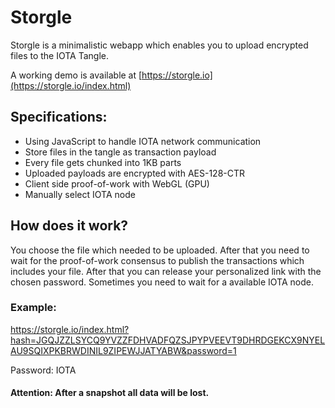 # Storgle

Storgle is a minimalistic webapp which enables you to upload encrypted files to the IOTA Tangle.

A working demo is available at [https://storgle.io](https://storgle.io/index.html)

## Specifications:

* Using JavaScript to handle IOTA network communication
* Store files in the tangle as transaction payload
* Every file gets chunked into 1KB parts
* Uploaded payloads are encrypted with AES-128-CTR
* Client side proof-of-work with WebGL (GPU)
* Manually select IOTA node

## How does it work?

You choose the file which needed to be uploaded. After that you need to wait for the proof-of-work consensus to publish the transactions which includes your file. After that you can release your personalized link with the chosen password. Sometimes you need to wait for a available IOTA node.

### Example:

https://storgle.io/index.html?hash=JGQJZZLSYCQ9YVZZFDHVADFQZSJPYPVEEVT9DHRDGEKCX9NYELAU9SQIXPKBRWDINIL9ZIPEWJJATYABW&password=1

Password: IOTA

#### Attention: After a snapshot all data will be lost.
